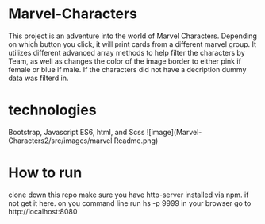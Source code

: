 # Marvel-Characters
 This project is an adventure into the world of Marvel Characters. Depending on which button you click, it will 
 print cards from a different marvel group. It utilizes different advanced array methods to help filter the characters by Team, as well as changes the color of the image border to either pink if female or blue if male. If the characters did not have a decription dummy data was filterd in.
 # technologies
 Bootstrap, Javascript ES6, html, and Scss 
![image](Marvel-Characters2/src/images/marvel Readme.png)
# How to run
clone down this repo
make sure you have http-server installed via npm. if not get it here.
on you command line run hs -p 9999
in your browser go to http://localhost:8080
